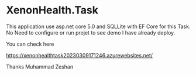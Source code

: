# XenonHealth.Task
This application use asp.net core 5.0 and SQLLite with EF Core for this Task. No Need to configure or run projet to see demo I have already deploy.

You can check here

https://xenonhealthtask20230309171246.azurewebsites.net/

Thanks 
Muhammad Zeshan
